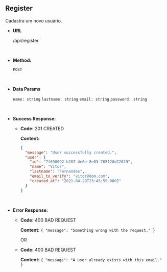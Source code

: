 ## **Register**

Cadastra um novo usuário.

- **URL**

  /api/register

</br>

- **Method:**

  `POST`

</br>

- **Data Params**

  `name: string`
  `lastname: string`
  `email: string`
  `password: string`

</br>

- **Success Response:**

  - **Code:** 201 CREATED

    **Content:**

    ```json
    {
      "message": "User successfully created.",
      "user": {
        "id": "7f698092-b207-4e6e-8e03-765128d22029",
        "name": "Vitor",
        "lastname": "Fernandes",
        "email_to_verify": "vitor@dom.com",
        "created_at": "2021-04-28T23:45:55.000Z"
      }
    }
    ```

</br>

- **Error Response:**

  - **Code:** 400 BAD REQUEST

    **Content:** `{ "message": "Something wrong with the request." }`

    OR

  - **Code:** 400 BAD REQUEST

    **Content:** `{ "message": "A user already exists with this email." }`
